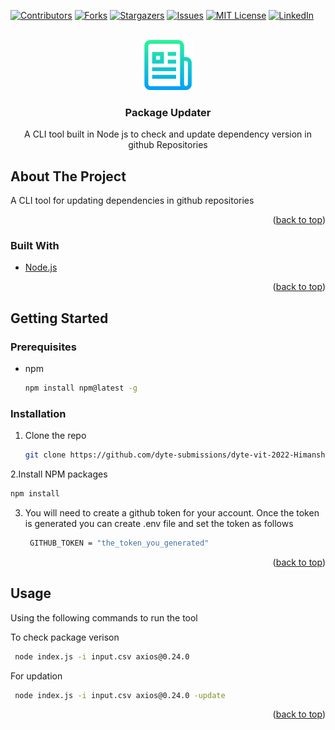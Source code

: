 
<div id="top"></div>
<!--
*** Thanks for checking out the Best-README-Template. If you have a suggestion
*** that would make this better, please fork the repo and create a pull request
*** or simply open an issue with the tag "enhancement".
*** Don't forget to give the project a star!
*** Thanks again! Now go create something AMAZING! :D
-->



<!-- PROJECT SHIELDS -->
<!--
*** I'm using markdown "reference style" links for readability.
*** Reference links are enclosed in brackets [ ] instead of parentheses ( ).
*** See the bottom of this document for the declaration of the reference variables
*** for contributors-url, forks-url, etc. This is an optional, concise syntax you may use.
*** https://www.markdownguide.org/basic-syntax/#reference-style-links
-->
[![Contributors][contributors-shield]][contributors-url]
[![Forks][forks-shield]][forks-url]
[![Stargazers][stars-shield]][stars-url]
[![Issues][issues-shield]][issues-url]
[![MIT License][license-shield]][license-url]
[![LinkedIn][linkedin-shield]][linkedin-url]



<!-- PROJECT LOGO -->
<br />
<div align="center">
  <a href="https://github.comHimanshuBarak/Package-Updater">
    <img src="images/logo.png" alt="Logo" width="80" height="80">
  </a>

<h3 align="center">Package Updater</h3>

  <p align="center">
    A CLI tool built in Node js to check and update dependency version in github Repositories
    <br />
   
  </p>
</div>





<!-- ABOUT THE PROJECT -->
## About The Project



A CLI tool for updating dependencies in github repositories

<p align="right">(<a href="#top">back to top</a>)</p>



### Built With


* [Node.js](https://node.org/)


<p align="right">(<a href="#top">back to top</a>)</p>



<!-- GETTING STARTED -->
## Getting Started

### Prerequisites


* npm
  ```sh
  npm install npm@latest -g
  ```

### Installation

 
1. Clone the repo
   ```sh
   git clone https://github.com/dyte-submissions/dyte-vit-2022-HimanshuBarak.git
   ```
2.Install NPM packages
   ```sh
   npm install
 ```
3. You will need to create a github token for your account. Once the token is generated you can create .env file and set the token as follows

   ```sh
    GITHUB_TOKEN = "the_token_you_generated"
   ```



<p align="right">(<a href="#top">back to top</a>)</p>



<!-- USAGE EXAMPLES -->
## Usage

Using the following commands to run the tool 

To check package verison
```sh
 node index.js -i input.csv axios@0.24.0 
 ```
 
For updation

```sh
 node index.js -i input.csv axios@0.24.0 -update
```
<p align="right">(<a href="#top">back to top</a>)</p>





<!-- MARKDOWN LINKS & IMAGES -->
<!-- https://www.markdownguide.org/basic-syntax/#reference-style-links -->
[contributors-shield]: https://img.shields.io/github/contributors/HimanshuBarak/Package-Updater.svg?style=for-the-badge
[contributors-url]: https://github.com/HimanshuBarak/Package-Updater/graphs/contributors
[forks-shield]: https://img.shields.io/github/forks/HimanshuBarak/Package-Updater.svg?style=for-the-badge
[forks-url]: https://github.com/HimanshuBarak/Package-Updater/network/members
[stars-shield]: https://img.shields.io/github/stars/HimanshuBarak/Package-Updater.svg?style=for-the-badge
[stars-url]: https://github.com/HimanshuBarak/Package-Updater/stargazers
[issues-shield]: https://img.shields.io/github/issues/HimanshuBarak/Package-Updater.svg?style=for-the-badge
[issues-url]: https://github.com/HimanshuBarak/Package-Updater/issues
[license-shield]: https://img.shields.io/github/license/HimanshuBarak/Package-Updater.svg?style=for-the-badge
[license-url]: https://github.com/HimanshuBarak/Package-Updater/blob/master/LICENSE.txt
[linkedin-shield]: https://img.shields.io/badge/-LinkedIn-black.svg?style=for-the-badge&logo=linkedin&colorB=555
[linkedin-url]: https://www.linkedin.com/in/himanshubarak/
[product-screenshot]: images/screenshot.png
